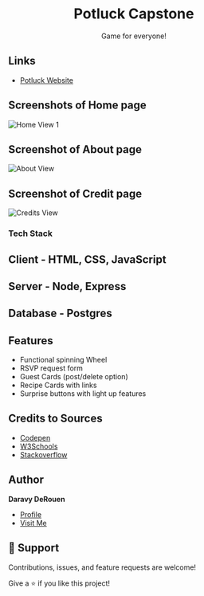 <h1 align="center">Potluck Capstone</h1>

<p align="center">Game for everyone!</p>

## Links

- [Potluck Website](https://potluck-capstone-daravy.herokuapp.com/ "Potluck Website")

## Screenshots of Home page

![Home View 1](https://github.com/daravyderouen/potluckCapstone/blob/main/client/images/potluck_ss1.jpg)


## Screenshot of About page

![About View ](https://github.com/daravyderouen/potluckCapstone/blob/main/client/images/about_ss1.jpg)


## Screenshot of Credit page

![Credits View](https://github.com/daravyderouen/potluckCapstone/blob/main/client/images/credits_ss.jpg)


### Tech Stack
## Client - HTML, CSS, JavaScript
## Server - Node, Express
## Database - Postgres


## Features
- Functional spinning Wheel
- RSVP request form
- Guest Cards (post/delete option)
- Recipe Cards with links
- Surprise buttons with light up features

## Credits to Sources
- [Codepen](https://codepen.io/sumeshkp18/pen/VGBPYg "CSS")
- [W3Schools](https://www.w3schools.com/ "CSS & JavaScript")
- [Stackoverflow](https://stackoverflow.com/questions/ "Frontend/Backend Questions")

## Author

**Daravy DeRouen**

- [Profile](https://github.com/daravyderouen "Daravy DeRouen")
- [Visit Me](https://potluck-capstone-daravy.herokuapp.com/about.html "Stay Tuned!")

## 🤝 Support

Contributions, issues, and feature requests are welcome!

Give a ⭐️ if you like this project!